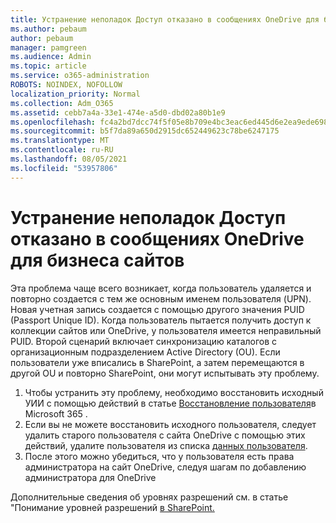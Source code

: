 ```yaml
---
title: Устранение неполадок Доступ отказано в сообщениях OneDrive для бизнеса сайтов
ms.author: pebaum
author: pebaum
manager: pamgreen
ms.audience: Admin
ms.topic: article
ms.service: o365-administration
ROBOTS: NOINDEX, NOFOLLOW
localization_priority: Normal
ms.collection: Adm_O365
ms.assetid: cebb7a4a-33e1-474e-a5d0-dbd02a80b1e9
ms.openlocfilehash: fc4a2bd7dcc74f5f05e8b709e4bc3eac6ed445d6e2ea9ede698abbc8667723ce
ms.sourcegitcommit: b5f7da89a650d2915dc652449623c78be6247175
ms.translationtype: MT
ms.contentlocale: ru-RU
ms.lasthandoff: 08/05/2021
ms.locfileid: "53957806"
---
```

# <a name="troubleshooting-access-denied-messages-to-onedrive-for-business-sites"></a>Устранение неполадок Доступ отказано в сообщениях OneDrive для бизнеса сайтов

Эта проблема чаще всего возникает, когда пользователь удаляется и повторно создается с тем же основным именем пользователя (UPN). Новая учетная запись создается с помощью другого значения PUID (Passport Unique ID). Когда пользователь пытается получить доступ к коллекции сайтов или OneDrive, у пользователя имеется неправильный PUID. Второй сценарий включает синхронизацию каталогов с организационным подразделением Active Directory (OU). Если пользователи уже вписались в SharePoint, а затем перемещаются в другой OU и повторно SharePoint, они могут испытывать эту проблему.

1. Чтобы устранить эту проблему, необходимо восстановить исходный УИИ с помощью действий в статье [Восстановление пользователя](https://docs.microsoft.com/microsoft-365/admin/add-users/restore-user)в Microsoft 365 .
2. Если вы не можете восстановить исходного пользователя, следует удалить старого пользователя с сайта OneDrive с помощью этих действий, удалите пользователя из списка [данных пользователя](). 
3. После этого можно убедиться, что у пользователя есть права администратора на [](https://docs.microsoft.com/sharepoint/manage-user-profiles) сайт OneDrive, следуя шагам по добавлению администратора для OneDrive

Дополнительные сведения об уровнях разрешений см. в статье "Понимание уровней разрешений [в SharePoint.](https://docs.microsoft.com/sharepoint/understanding-permission-levels)
